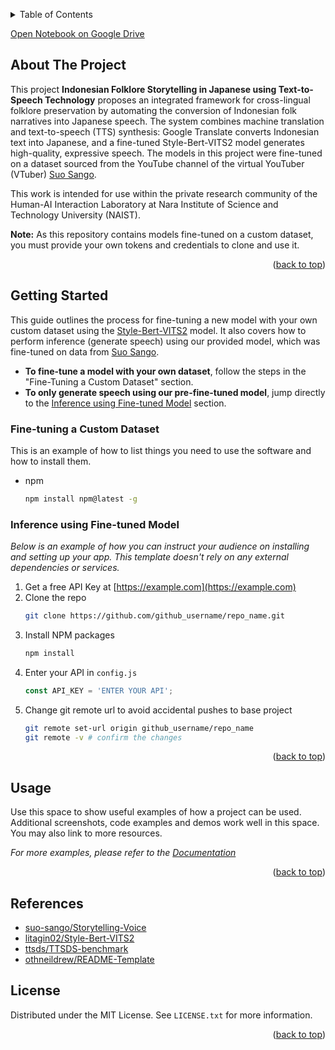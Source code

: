 <a id="readme-top"></a>

<!-- TABLE OF CONTENTS -->
<details>
  <summary>Table of Contents</summary>
  <ol>
    <li>
      <a href="#about-the-project">About The Project</a>
    </li>
    <li>
      <a href="#getting-started">Getting Started</a>
      <ul>
        <li><a href="#ftcd">Fine-tuning Custom Dataset</a></li>
        <li><a href="#iuftm">Inference using Fine-tuned Model</a></li>
      </ul>
    </li>
    <li><a href="#usage">Usage</a></li>
    <li><a href="#references">References</a></li>
    <li><a href="#acknowledgments">Acknowledgments</a></li>
    <li><a href="#license">License</a></li>
  </ol>
</details>

<!-- GOOGLE COLAB -->
[Open Notebook on Google Drive](https://colab.research.google.com/drive/1xPZeCKeJKevm_pEavow_54CnER_DIqsK?usp=sharing)

<!-- ABOUT THE PROJECT -->
## About The Project

This project **Indonesian Folklore Storytelling in Japanese using Text-to-Speech Technology** proposes an integrated framework for cross-lingual folklore preservation by automating the conversion of Indonesian folk narratives into Japanese speech. The system combines machine translation and text-to-speech (TTS) synthesis: Google Translate converts Indonesian text into Japanese, and a fine-tuned Style-Bert-VITS2 model generates high-quality, expressive speech. The models in this project were fine-tuned on a dataset sourced from the YouTube channel of the virtual YouTuber (VTuber) [Suo Sango](https://www.youtube.com/@SuoSango). 

This work is intended for use within the private research community of the Human-AI Interaction Laboratory at Nara Institute of Science and Technology University (NAIST).

**Note:** As this repository contains models fine-tuned on a custom dataset, you must provide your own tokens and credentials to clone and use it.

<p align="right">(<a href="#readme-top">back to top</a>)</p>

<!-- GETTING STARTED -->
## Getting Started

This guide outlines the process for fine-tuning a new model with your own custom dataset using the [Style-Bert-VITS2](https://github.com/litagin02/Style-Bert-VITS2) model. It also covers how to perform inference (generate speech) using our provided model, which was fine-tuned on data from [Suo Sango](https://www.youtube.com/@SuoSango).

*   **To fine-tune a model with your own dataset**, follow the steps in the "Fine-Tuning a Custom Dataset" section.
*   **To only generate speech using our pre-fine-tuned model**, jump directly to the [Inference using Fine-tuned Model](#iuftm) section.

<a id="ftcd"></a>
### Fine-tuning a Custom Dataset

This is an example of how to list things you need to use the software and how to install them.
* npm
  ```sh
  npm install npm@latest -g
  ```

<a id="iuftm"></a>
### Inference using Fine-tuned Model

_Below is an example of how you can instruct your audience on installing and setting up your app. This template doesn't rely on any external dependencies or services._

1. Get a free API Key at [https://example.com](https://example.com)
2. Clone the repo
   ```sh
   git clone https://github.com/github_username/repo_name.git
   ```
3. Install NPM packages
   ```sh
   npm install
   ```
4. Enter your API in `config.js`
   ```js
   const API_KEY = 'ENTER YOUR API';
   ```
5. Change git remote url to avoid accidental pushes to base project
   ```sh
   git remote set-url origin github_username/repo_name
   git remote -v # confirm the changes
   ```

<p align="right">(<a href="#readme-top">back to top</a>)</p>

<!-- USAGE EXAMPLES -->
## Usage

Use this space to show useful examples of how a project can be used. Additional screenshots, code examples and demos work well in this space. You may also link to more resources.

_For more examples, please refer to the [Documentation](https://example.com)_

<p align="right">(<a href="#readme-top">back to top</a>)</p>

<!-- REFERENCES -->
## References
+ [suo-sango/Storytelling-Voice](https://youtube.com/@suosango?si=0GXrUXLqZsP7NgOT)
+ [litagin02/Style-Bert-VITS2](https://github.com/litagin02/Style-Bert-VITS2)
+ [ttsds/TTSDS-benchmark](https://github.com/ttsds/ttsds)
+ [othneildrew/README-Template](https://github.com/othneildrew/Best-README-Template)

<!-- LICENSE -->
## License

Distributed under the MIT License. See `LICENSE.txt` for more information.

<p align="right">(<a href="#readme-top">back to top</a>)</p>
